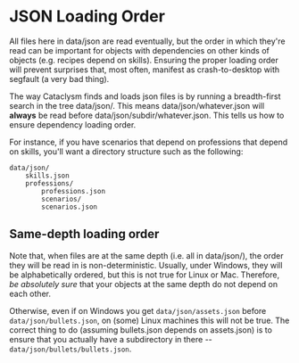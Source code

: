 # JSON Loading Order #

All files here in data/json are read eventually, but the order in which they're
read can be important for objects with dependencies on other kinds of objects
(e.g. recipes depend on skills). Ensuring the proper loading order will prevent
surprises that, most often, manifest as crash-to-desktop with segfault (a very
bad thing).

The way Cataclysm finds and loads json files is by running a breadth-first
search in the tree data/json/. This means data/json/whatever.json will
**always** be read before data/json/subdir/whatever.json. This tells us how to
ensure dependency loading order.

For instance, if you have scenarios that depend on professions that depend on
skills, you'll want a directory structure such as the following:

```
data/json/
    skills.json
    professions/
        professions.json
        scenarios/
        scenarios.json
```

## Same-depth loading order ##

Note that, when files are at the same depth (i.e. all in data/json/), the order
they will be read in is non-deterministic. Usually, under Windows, they will be
alphabetically ordered, but this is not true for Linux or Mac. Therefore, *be
absolutely sure* that your objects at the same depth do not depend on each
other.

Otherwise, even if on Windows you get `data/json/assets.json` before
`data/json/bullets.json`, on (some) Linux machines this will not be true. The
correct thing to do (assuming bullets.json depends on assets.json) is to ensure
that you actually have a subdirectory in there --
`data/json/bullets/bullets.json`.
